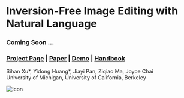 # Inversion-Free Image Editing with Natural Language

### Coming Soon ...

### [Project Page](https://sled-group.github.io/InfEdit/) | [Paper](http://arxiv.org/) | [Demo](http://sled-snowbird.eecs.umich.edu/) | [Handbook](https://github.com/sled-group/InfEdit/tree/website)

Sihan Xu*, Yidong Huang*, Jiayi Pan, Ziqiao Ma, Joyce Chai  
University of Michigan, University of California, Berkeley

![icon](infedit_gif.gif)
